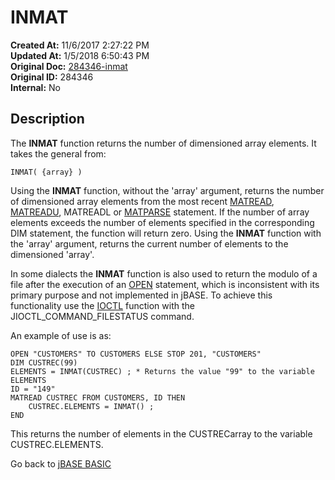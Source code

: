 # INMAT

**Created At:** 11/6/2017 2:27:22 PM  
**Updated At:** 1/5/2018 6:50:43 PM  
**Original Doc:** [284346-inmat](https://docs.jbase.com/36868-jbase-basic/284346-inmat)  
**Original ID:** 284346  
**Internal:** No  

## Description

The **INMAT** function returns the number of dimensioned array elements. It takes the general from:

```
INMAT( {array} )
```

Using the **INMAT** function, without the 'array' argument, returns the number of dimensioned array elements from the most recent [MATREAD](./../matread), [MATREADU](./../matreadu), MATREADL or [MATPARSE](./../matparse) statement. If the number of array elements exceeds the number of elements specified in the corresponding DIM statement, the function will return zero. Using the **INMAT** function with the 'array' argument, returns the current number of elements to the dimensioned 'array'.

In some dialects the **INMAT** function is also used to return the modulo of a file after the execution of an [OPEN](./../open) statement, which is inconsistent with its primary purpose and not implemented in jBASE. To achieve this functionality use the [IOCTL](./../ioctl) function with the JIOCTL\_COMMAND\_FILESTATUS command.

An example of use is as:

```
OPEN "CUSTOMERS" TO CUSTOMERS ELSE STOP 201, "CUSTOMERS"
DIM CUSTREC(99)
ELEMENTS = INMAT(CUSTREC) ; * Returns the value "99" to the variable ELEMENTS
ID = "149"
MATREAD CUSTREC FROM CUSTOMERS, ID THEN
    CUSTREC.ELEMENTS = INMAT() ; 
END
```

This returns the number of elements in the CUSTRECarray to the variable CUSTREC.ELEMENTS.

Go back to [jBASE BASIC](./../README.md)
